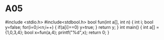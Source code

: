 # A05
#include <stdio.h>
#include<stdbool.h>
bool fun(int a[], int n)
{
int i;
bool y=false;
for(i=0;i<n;i++)
{
if(a[i]==0)
y=true;
}
return y;
}
int main() {
int a[] = {1,0,3,4};
bool x=fun(a,4);
printf("%d",x);
return 0;
}

